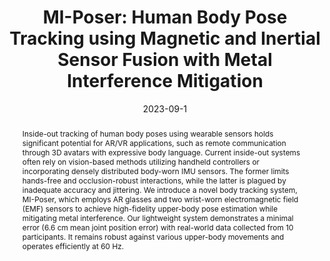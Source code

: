 ---
abstract: 'Inside-out tracking of human body poses using wearable sensors holds significant
  potential for AR/VR applications, such as remote communication through 3D avatars
  with expressive body language. Current inside-out systems often rely on vision-based
  methods utilizing handheld controllers or incorporating densely distributed body-worn
  IMU sensors. The former limits hands-free and occlusion-robust interactions, while
  the latter is plagued by inadequate accuracy and jittering. We introduce a novel
  body tracking system, MI-Poser, which employs AR glasses and two wrist-worn electromagnetic
  field (EMF) sensors to achieve high-fidelity upper-body pose estimation while mitigating
  metal interference. Our lightweight system demonstrates a minimal error (6.6 cm
  mean joint position error) with real-world data collected from 10 participants.
  It remains robust against various upper-body movements and operates efficiently
  at 60 Hz. '
authors:
- arakawa
- Bing Zhou
- ' Gurunandan Krishnan'
- goel
- Shree K. Nayar
- ''
bibtex: '@inproceedings{Arakawa2023,

  title={MI-Poser: Human Body Pose Tracking using Magnetic and Inertial Sensor Fusion
  with Metal Interference Mitigation},

  author={Riku Arakawa, Bing Zhou,  Gurunandan Krishnan, Mayank Goel, Shree K. Nayar,
  , },

  booktitle={Proceedings of the ACM on Interactive, Mobile, Wearable, and Ubiquitous
  Technologies (IMWUT)},

  year={2023}

  }'
blurb: Human Body Pose Tracking Using Magnetic and Inertial Sensor Fusion
category: interaction
citation: 'Riku Arakawa,Bing Zhou, Gurunandan Krishnan,Mayank Goel,Shree K. Nayar,.
  2023. MI-Poser: Human Body Pose Tracking using Magnetic and Inertial Sensor Fusion
  with Metal Interference Mitigation. Proceedings of the ACM on Interactive, Mobile,
  Wearable, and Ubiquitous Technologies (IMWUT).'
conference: Proceedings of the ACM on Interactive, Mobile, Wearable, and Ubiquitous
  Technologies (IMWUT)
date: 2023-09-1
image: /images/pubs/miposer.png
name: MI-Poser
onhomepage: false
pdf: /pdfs/miposer.pdf
thumbnail: /images/pubs/miposer.png
title: 'MI-Poser: Human Body Pose Tracking using Magnetic and Inertial Sensor Fusion
  with Metal Interference Mitigation'
video: https://youtu.be/bzklMFw6FEU
video_embed: <iframe width="560" height="315" src="https://www.youtube.com/embed/bzklMFw6FEU"
  frameborder="0" allowfullscreen></iframe>
year: '2023'
---